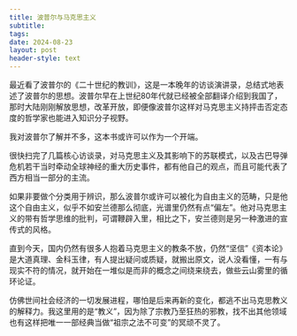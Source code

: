 ```yaml
---
title: 波普尔与马克思主义
subtitle: 
tags: 
date: 2024-08-23
layout: post
header-style: text
---
```


最近看了波普尔的《二十世纪的教训》，这是一本晚年的访谈演讲录，总结式地表述了波普尔的思想。波普尔早在上世纪80年代就已经被全部翻译介绍到我国了，那时大陆刚刚解放思想，改革开放，即便像波普尔这样对马克思主义持抨击否定态度的哲学家也能进入知识分子视野。

我对波普尔了解并不多，这本书或许可以作为一个开端。

很快扫完了几篇核心访谈录，对马克思主义及其影响下的苏联模式，以及古巴导弹危机若干当时牵动全球神经的重大历史事件，都有他自己的观点，而且可能代表了西方相当一部分的主流。

如果非要做个分类用于辨识，那么波普尔或许可以被化为自由主义的范畴，只是他这个自由主义，似乎不如安兰德那么彻底，光谱里仍然有点“偏左”。他对马克思主义的带有哲学思维的批判，可谓鞭辟入里，相比之下，安兰德则是另一种激进的宣传式的风格。

直到今天，国内仍然有很多人抱着马克思主义的教条不放，仍然“坚信”《资本论》是大道真理、金科玉律，有人提出疑问或质疑，就搬出原文，说人没看懂，一有与现实不符的情况，就开始在一堆似是而非的概念之间绕来绕去，做些云山雾里的循环论证。

仿佛世间社会经济的一切发展进程，哪怕是后来再新的变化，都逃不出马克思教义的解释力。我这里用的是“教义”，因为除了宗教乃至狂热的邪教，找不出其他领域也有这样把唯一一部经典当做“祖宗之法不可变”的冥顽不灵了。

